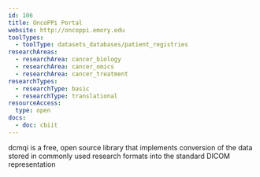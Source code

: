 ```yaml
---
id: 106
title: OncoPPi Portal
website: http://oncoppi.emory.edu
toolTypes:
  - toolType: datasets_databases/patient_registries
researchAreas:
  - researchArea: cancer_biology
  - researchArea: cancer_omics
  - researchArea: cancer_treatment
researchTypes:
  - researchType: basic
  - researchType: translational
resourceAccess:
  type: open
docs:
  - doc: cbiit
---
```

dcmqi is a free, open source library that implements conversion of the data stored in commonly used research formats into the standard DICOM representation
